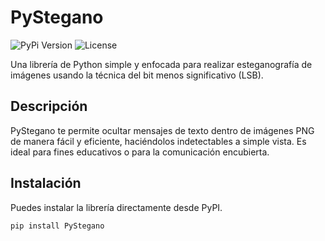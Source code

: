 # PyStegano

![PyPi Version](https://img.shields.io/pypi/v/PyStegano)
![License](https://img.shields.io/pypi/l/PyStegano)

Una librería de Python simple y enfocada para realizar esteganografía de imágenes usando la técnica del bit menos significativo (LSB).

## Descripción

PyStegano te permite ocultar mensajes de texto dentro de imágenes PNG de manera fácil y eficiente, haciéndolos indetectables a simple vista. Es ideal para fines educativos o para la comunicación encubierta.

## Instalación

Puedes instalar la librería directamente desde PyPI.

```bash
pip install PyStegano
```
